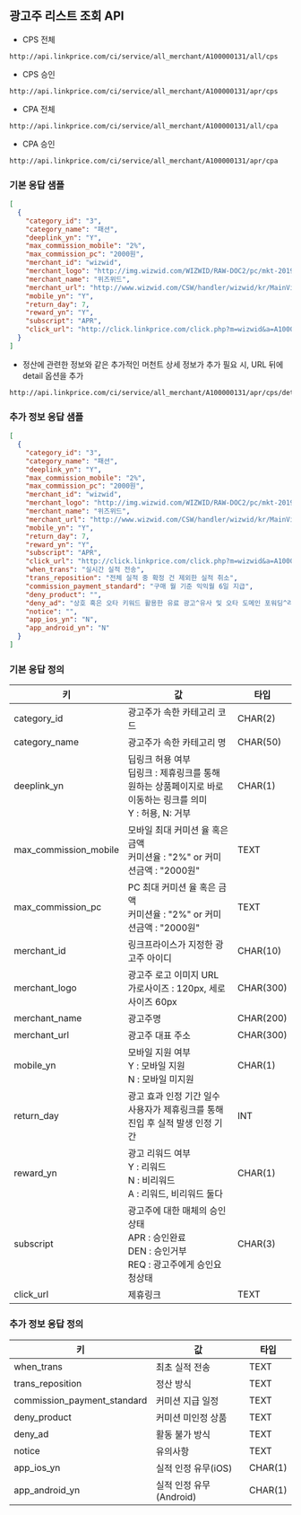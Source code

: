 ## 광고주 리스트 조회 API

* CPS 전체

```
http://api.linkprice.com/ci/service/all_merchant/A100000131/all/cps
```

* CPS 승인

```
http://api.linkprice.com/ci/service/all_merchant/A100000131/apr/cps
```

* CPA 전체

```
http://api.linkprice.com/ci/service/all_merchant/A100000131/all/cpa
```

* CPA 승인

```
http://api.linkprice.com/ci/service/all_merchant/A100000131/apr/cpa
```

### 기본 응답 샘플

```json
[
  {
    "category_id": "3",
    "category_name": "패션",
    "deeplink_yn": "Y",
    "max_commission_mobile": "2%",
    "max_commission_pc": "2000원",
    "merchant_id": "wizwid",
    "merchant_logo": "http://img.wizwid.com/WIZWID/RAW-DOC2/pc/mkt-2019-raink/logo.jpg",
    "merchant_name": "위즈위드",
    "merchant_url": "http://www.wizwid.com/CSW/handler/wizwid/kr/MainView-MainView",
    "mobile_yn": "Y",
    "return_day": 7,
    "reward_yn": "Y",
    "subscript": "APR",
    "click_url": "http://click.linkprice.com/click.php?m=wizwid&a=A100000131&l=0000&l_cd1=B&l_cd2=1"
  }
]
```



* 정산에 관련한 정보와 같은 추가적인 머천트 상세 정보가 추가 필요 시, URL 뒤에 detail 옵션을 추가

``` 
http://api.linkprice.com/ci/service/all_merchant/A100000131/apr/cps/detail
```



### 추가 정보 응답 샘플

```json
[
  {
    "category_id": "3",
    "category_name": "패션",
    "deeplink_yn": "Y",
    "max_commission_mobile": "2%",
    "max_commission_pc": "2000원",
    "merchant_id": "wizwid",
    "merchant_logo": "http://img.wizwid.com/WIZWID/RAW-DOC2/pc/mkt-2019-raink/logo.jpg",
    "merchant_name": "위즈위드",
    "merchant_url": "http://www.wizwid.com/CSW/handler/wizwid/kr/MainView-MainView",
    "mobile_yn": "Y",
    "return_day": 7,
    "reward_yn": "Y",
    "subscript": "APR",
    "click_url": "http://click.linkprice.com/click.php?m=wizwid&a=A100000131&l=0000&l_cd1=B&l_cd2=1",
    "when_trans": "실시간 실적 전송",
    "trans_reposition": "전체 실적 중 확정 건 제외한 실적 취소",
    "commission_payment_standard": "구매 월 기준 익익월 6일 지급",
    "deny_product": "",
    "deny_ad": "상호 혹은 오타 키워드 활용한 유료 광고^유사 및 오타 도메인 포워딩^리워드 프로그램 배포^프로그램(키워드, 주소창, 리워드툴바, 바로가기 등)배포",
    "notice": "",
    "app_ios_yn": "N",
    "app_android_yn": "N"
  }
]
```



### 기본 응답 정의

| 키                    | 값                                                           | 타입      |
| --------------------- | ------------------------------------------------------------ | --------- |
| category_id           | 광고주가 속한 카테고리 코드                                  | CHAR(2)   |
| category_name         | 광고주가 속한 카테고리 명                                    | CHAR(50)  |
| deeplink_yn           | 딥링크 허용 여부<br />딥링크 : 제휴링크를 통해 원하는 상품페이지로 바로 이동하는 링크를 의미<br />Y : 허용, N: 거부 | CHAR(1)   |
| max_commission_mobile | 모바일 최대 커미션 율 혹은 금액<br />커미션율 : "2%" or 커미션금액 : "2000원" | TEXT      |
| max_commission_pc     | PC 최대 커미션 율 혹은 금액<br />커미션율 : "2%" or 커미션금액 : "2000원" | TEXT      |
| merchant_id           | 링크프라이스가 지정한 광고주 아이디                          | CHAR(10)  |
| merchant_logo         | 광고주 로고 이미지 URL<br />가로사이즈 : 120px, 세로사이즈 60px | CHAR(300) |
| merchant_name         | 광고주명                                                     | CHAR(200) |
| merchant_url          | 광고주 대표 주소                                             | CHAR(300) |
| mobile_yn             | 모바일 지원 여부<br />Y : 모바일 지원<br />N : 모바일 미지원 | CHAR(1)   |
| return_day            | 광고 효과 인정 기간 일수<br />사용자가 제휴링크를 통해 진입 후 실적 발생 인정 기간 | INT       |
| reward_yn             | 광고 리워드 여부<br />Y : 리워드<br />N : 비리워드<br />A : 리워드, 비리워드 둘다 | CHAR(1)   |
| subscript             | 광고주에 대한 매체의 승인 상태<br />APR : 승인완료<br />DEN : 승인거부<br />REQ : 광고주에게 승인요청상태 | CHAR(3)   |
| click_url             | 제휴링크                                                     | TEXT      |



### 추가 정보 응답 정의

| 키                          | 값                         | 타입    |
| --------------------------- | -------------------------- | ------- |
| when_trans                  | 최초 실적 전송              | TEXT    |
| trans_reposition            | 정산 방식                  | TEXT    |
| commission_payment_standard | 커미션 지급 일정                  | TEXT    |
| deny_product                | 커미션 미인정 상품         | TEXT    |
| deny_ad                     | 활동 불가 방식             | TEXT    |
| notice                      | 유의사항                   | TEXT    |
| app_ios_yn                  | 실적 인정 유무(iOS)     | CHAR(1) |
| app_android_yn              | 실적 인정 유무(Android) | CHAR(1) |
